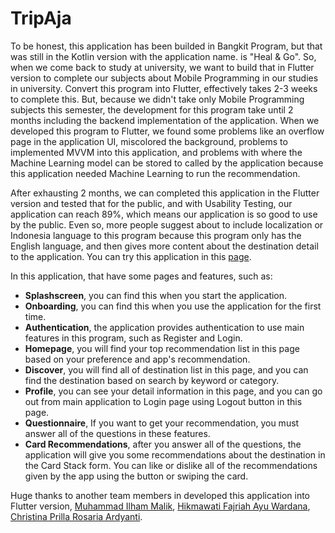 # TripAja

To be honest, this application has been builded in Bangkit Program, but that was still in the Kotlin version with the application name. is "Heal & Go". So, when we come back to study at university, we want to build that in Flutter version to complete our subjects about Mobile Programming in our studies in university. Convert this program into Flutter, effectively takes 2-3 weeks to complete this. But, because we didn't take only Mobile Programming subjects this semester, the development for this program take until 2 months including the backend implementation of the application. When we developed this program to Flutter, we found some problems like an overflow page in the application UI, miscolored the background, problems to implemented MVVM into this application, and problems with where the Machine Learning model can be stored to called by the application because this application needed Machine Learning to run the recommendation.

After exhausting 2 months, we can completed this application in the Flutter version and tested that for the public, and with Usability Testing, our application can reach 89%, which means our application is so good to use by the public. Even so, more people suggest about to include localization or Indonesia language to this program because this program only has the English language, and then gives more content about the destination detail to the application. You can try this application in this [page](https://drive.google.com/file/d/1Bs4gDo5PAhxltpjIadFWPk_aKIniH7Vj/view?usp=sharing).

In this application, that have some pages and features, such as:

- **Splashscreen**, you can find this when you start the application.
- **Onboarding**, you can find this when you use the application for the first time.
- **Authentication**, the application provides authentication to use main features in this program, such as Register and Login.
- **Homepage**, you will find your top recommendation list in this page based on your preference and app's recommendation.
- **Discover**, you will find all of destination list in this page, and you can find the destination based on search by keyword or category.
- **Profile**, you can see your detail information in this page, and you can go out from main application to Login page using Logout button in this page.
- **Questionnaire**, If you want to get your recommendation, you must answer all of the questions in these features.
- **Card Recommendations**, after you answer all of the questions, the application will give you some recommendations about the destination in the Card Stack form. You can like or dislike all of the recommendations given by the app using the button or swiping the card.

Huge thanks to another team members in developed this application into Flutter version, [Muhammad Ilham Malik](https://www.linkedin.com/in/muh-ilham-malik/), [Hikmawati Fajriah Ayu Wardana](https://www.linkedin.com/in/hfayuwardana), [Christina Prilla Rosaria Ardyanti](https://www.linkedin.com/in/prillarosaria).
